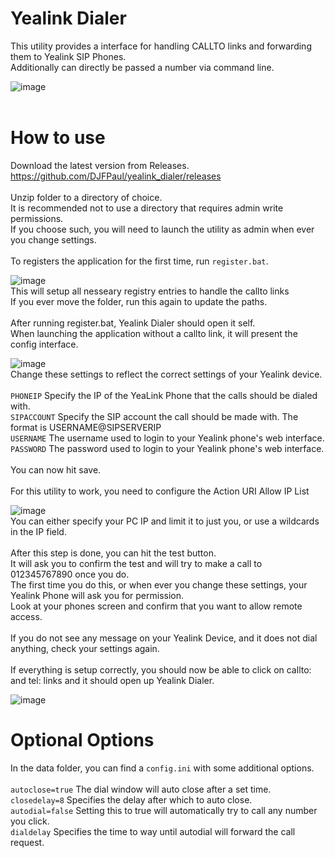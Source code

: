 # Yealink Dialer
This utility provides a interface for handling CALLTO links and forwarding them to Yealink SIP Phones. <br>
Additionally can directly be passed a number via command line. <br>

![image](https://github.com/DJFPaul/yealink_dialer/assets/35642602/868973ba-d89e-45eb-b88a-e67ee1ad97fd)
<br>
<br>
# How to use
Download the latest version from Releases. <br>
https://github.com/DJFPaul/yealink_dialer/releases <br>
<br>
Unzip folder to a directory of choice. <br>
It is recommended not to use a directory that requires admin write permissions. <br>
If you choose such, you will need to launch the utility as admin when ever you change settings. <br>
<br>
To registers the application for the first time, run `register.bat`. <br>

![image](https://github.com/DJFPaul/yealink_dialer/assets/35642602/d146a6ff-914f-4717-aea5-1f7a56bba78f)
<br>
This will setup all nesseary registry entries to handle the callto links <br>
If you ever move the folder, run this again to update the paths. <br>
<br>
After running register.bat, Yealink Dialer should open it self. <br>
When launching the application without a callto link, it will present the config interface. <br>

![image](https://github.com/DJFPaul/yealink_dialer/assets/35642602/0079859b-43bb-420e-8a45-8b1c9a188362)
<br>
Change these settings to reflect the correct settings of your Yealink device. <br>
<br>
`PHONEIP`  Specify the IP of the YeaLink Phone that the calls should be dialed with. <br>
`SIPACCOUNT`  Specify the SIP account the call should be made with. The format is USERNAME@SIPSERVERIP <br>
`USERNAME`   The username used to login to your Yealink phone's web interface. <br>
`PASSWORD`   The password used to login to your Yealink phone's web interface. <br>
<br>
You can now hit save. <br>
<br>
For this utility to work, you need to configure the Action URI Allow IP List <br>

![image](https://github.com/DJFPaul/yealink_dialer/assets/35642602/18bb20c9-dc72-439f-b1b5-fddcc090b5cb)
<br>
You can either specify your PC IP and limit it to just you, or use a wildcards in the IP field. <br>
<br>
After this step is done, you can hit the test button. <br>
It will ask you to confirm the test and will try to make a call to 012345767890 once you do. <br>
The first time you do this, or when ever you change these settings, your Yealink Phone will ask you for permission. <br>
Look at your phones screen and confirm that you want to allow remote access. <br>
<br>
If you do not see any message on your Yealink Device, and it does not dial anything, check your settings again. <br>
<br>
If everything is setup correctly, you should now be able to click on callto: and tel: links and it should open up Yealink Dialer. <br>

![image](https://github.com/DJFPaul/yealink_dialer/assets/35642602/868973ba-d89e-45eb-b88a-e67ee1ad97fd)
<br>

# Optional Options
In the data folder, you can find a `config.ini` with some additional options.<br>
<br>
`autoclose=true` The dial window will auto close after a set time. <br>
`closedelay=8` Specifies the delay after which to auto close. <br>
`autodial=false` Setting this to true will automatically try to call any number you click. <br>
`dialdelay` Specifies the time to way until autodial will forward the call request. <br>

